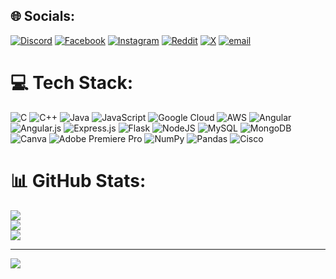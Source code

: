 
## 🌐 Socials:
[![Discord](https://img.shields.io/badge/Discord-%237289DA.svg?logo=discord&logoColor=white)](https://discord.gg/manikant) [![Facebook](https://img.shields.io/badge/Facebook-%231877F2.svg?logo=Facebook&logoColor=white)](https://facebook.com/ManiKantKumar) [![Instagram](https://img.shields.io/badge/Instagram-%23E4405F.svg?logo=Instagram&logoColor=white)](https://instagram.com/manikant) [![Reddit](https://img.shields.io/badge/Reddit-%23FF4500.svg?logo=Reddit&logoColor=white)](https://reddit.com/user/manikant30) [![X](https://img.shields.io/badge/X-black.svg?logo=X&logoColor=white)](https://x.com/manikant30) [![email](https://img.shields.io/badge/Email-D14836?logo=gmail&logoColor=white)](mailto:manikantkmr30@gmail.com) 

# 💻 Tech Stack:
![C](https://img.shields.io/badge/c-%2300599C.svg?style=for-the-badge&logo=c&logoColor=white) ![C++](https://img.shields.io/badge/c++-%2300599C.svg?style=for-the-badge&logo=c%2B%2B&logoColor=white) ![Java](https://img.shields.io/badge/java-%23ED8B00.svg?style=for-the-badge&logo=openjdk&logoColor=white) ![JavaScript](https://img.shields.io/badge/javascript-%23323330.svg?style=for-the-badge&logo=javascript&logoColor=%23F7DF1E) ![Google Cloud](https://img.shields.io/badge/GoogleCloud-%234285F4.svg?style=for-the-badge&logo=google-cloud&logoColor=white) ![AWS](https://img.shields.io/badge/AWS-%23FF9900.svg?style=for-the-badge&logo=amazon-aws&logoColor=white) ![Angular](https://img.shields.io/badge/angular-%23DD0031.svg?style=for-the-badge&logo=angular&logoColor=white) ![Angular.js](https://img.shields.io/badge/angular.js-%23E23237.svg?style=for-the-badge&logo=angularjs&logoColor=white) ![Express.js](https://img.shields.io/badge/express.js-%23404d59.svg?style=for-the-badge&logo=express&logoColor=%2361DAFB) ![Flask](https://img.shields.io/badge/flask-%23000.svg?style=for-the-badge&logo=flask&logoColor=white) ![NodeJS](https://img.shields.io/badge/node.js-6DA55F?style=for-the-badge&logo=node.js&logoColor=white) ![MySQL](https://img.shields.io/badge/mysql-4479A1.svg?style=for-the-badge&logo=mysql&logoColor=white) ![MongoDB](https://img.shields.io/badge/MongoDB-%234ea94b.svg?style=for-the-badge&logo=mongodb&logoColor=white) ![Canva](https://img.shields.io/badge/Canva-%2300C4CC.svg?style=for-the-badge&logo=Canva&logoColor=white) ![Adobe Premiere Pro](https://img.shields.io/badge/Adobe%20Premiere%20Pro-9999FF.svg?style=for-the-badge&logo=Adobe%20Premiere%20Pro&logoColor=white) ![NumPy](https://img.shields.io/badge/numpy-%23013243.svg?style=for-the-badge&logo=numpy&logoColor=white) ![Pandas](https://img.shields.io/badge/pandas-%23150458.svg?style=for-the-badge&logo=pandas&logoColor=white) ![Cisco](https://img.shields.io/badge/cisco-%23049fd9.svg?style=for-the-badge&logo=cisco&logoColor=black)
# 📊 GitHub Stats:
![](https://github-readme-stats.vercel.app/api?username=manikant30&theme=dark&hide_border=false&include_all_commits=true&count_private=false)<br/>
![](https://github-readme-streak-stats.herokuapp.com/?user=manikant30&theme=dark&hide_border=false)<br/>
![](https://github-readme-stats.vercel.app/api/top-langs/?username=manikant30&theme=dark&hide_border=false&include_all_commits=true&count_private=false&layout=compact)

---
[![](https://visitcount.itsvg.in/api?id=manikant30&icon=0&color=0)](https://visitcount.itsvg.in)

<!-- Proudly created with GPRM ( https://gprm.itsvg.in ) -->
